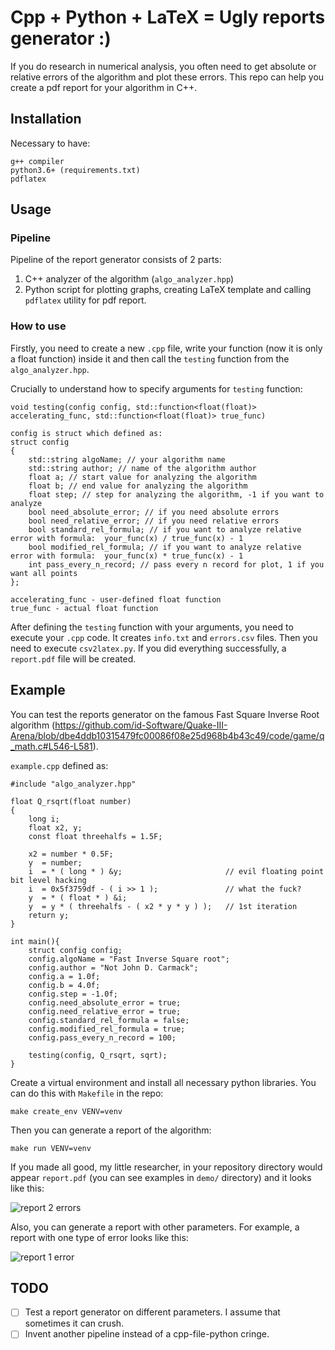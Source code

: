 # Cpp + Python + LaTeX = Ugly reports generator :)

If you do research in numerical analysis, you often need to get absolute or relative errors of the algorithm and plot these errors. This repo can help you create a pdf report for your algorithm in C++.

## Installation
Necessary to have:
```
g++ compiler
python3.6+ (requirements.txt)
pdflatex
```
## Usage
### Pipeline
Pipeline of the report generator consists of 2 parts:
1. C++ analyzer of the algorithm (```algo_analyzer.hpp```)
2. Python script for plotting graphs, creating LaTeX template and calling ```pdflatex``` utility for pdf report.
### How to use
Firstly, you need to create a new ```.cpp``` file, write your function (now it is only a float function) inside it and then call the ```testing``` function from the ```algo_analyzer.hpp```.

Crucially to understand how to specify arguments for ```testing``` function:

```
void testing(config config, std::function<float(float)> accelerating_func, std::function<float(float)> true_func)

config is struct which defined as:
struct config
{
    std::string algoName; // your algorithm name 
    std::string author; // name of the algorithm author
    float a; // start value for analyzing the algorithm
    float b; // end value for analyzing the algorithm
    float step; // step for analyzing the algorithm, -1 if you want to analyze
    bool need_absolute_error; // if you need absolute errors
    bool need_relative_error; // if you need relative errors
    bool standard_rel_formula; // if you want to analyze relative error with formula:  your_func(x) / true_func(x) - 1
    bool modified_rel_formula; // if you want to analyze relative error with formula:  your_func(x) * true_func(x) - 1
    int pass_every_n_record; // pass every n record for plot, 1 if you want all points
};

accelerating_func - user-defined float function
true_func - actual float function
```
After defining the ```testing``` function with your arguments, you need to execute your ```.cpp``` code. It creates ```info.txt``` and ```errors.csv``` files. Then you need to execute ```csv2latex.py```. If you did everything successfully, a ```report.pdf``` file will be created.

## Example 
You can test the reports generator on the famous Fast Square Inverse Root algorithm (https://github.com/id-Software/Quake-III-Arena/blob/dbe4ddb10315479fc00086f08e25d968b4b43c49/code/game/q_math.c#L546-L581).

```example.cpp``` defined as:
```
#include "algo_analyzer.hpp"

float Q_rsqrt(float number)
{
	long i;
	float x2, y;
	const float threehalfs = 1.5F;

	x2 = number * 0.5F;
	y  = number;
	i  = * ( long * ) &y;						// evil floating point bit level hacking
	i  = 0x5f3759df - ( i >> 1 );               // what the fuck?
	y  = * ( float * ) &i;
	y  = y * ( threehalfs - ( x2 * y * y ) );   // 1st iteration
    return y;
}

int main(){
    struct config config;
    config.algoName = "Fast Inverse Square root";
    config.author = "Not John D. Carmack";
    config.a = 1.0f;
    config.b = 4.0f;
    config.step = -1.0f;
    config.need_absolute_error = true;
    config.need_relative_error = true;
    config.standard_rel_formula = false;
    config.modified_rel_formula = true;
    config.pass_every_n_record = 100;

    testing(config, Q_rsqrt, sqrt);
}
```

Create a virtual environment and install all necessary python libraries. You can do this with ```Makefile``` in the repo:

```
make create_env VENV=venv
```
Then you can generate a report of the algorithm:
```
make run VENV=venv
```

If you made all good, my little researcher, in your repository directory would appear ```report.pdf``` (you can see examples in ```demo/``` directory) and it looks like this:

![report 2 errors](demo/report2errors.png)

Also, you can generate a report with other parameters. For example, a report with one type of error looks like this:

![report 1 error](demo/report1error.png)

## TODO
- [ ] Test a report generator on different parameters. I assume that sometimes it can crush.
- [ ] Invent another pipeline instead of a cpp-file-python cringe. 